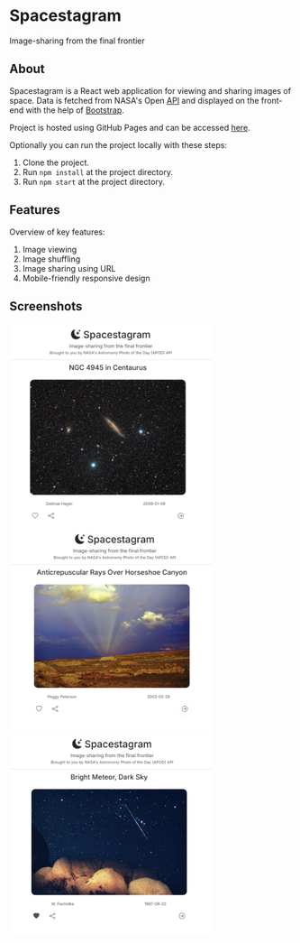 # Spacestagram

Image-sharing from the final frontier

## About

Spacestagram is a React web application for viewing and sharing images of space. Data is fetched from NASA's Open [API](https://api.nasa.gov/) and displayed on the front-end with the help of [Bootstrap](https://getbootstrap.com/).

Project is hosted using GitHub Pages and can be accessed [here](https://thaiduongvu.github.io/spacestagram/).

Optionally you can run the project locally with these steps:

1. Clone the project.
2. Run `npm install` at the project directory.
3. Run `npm start` at the project directory.

## Features

Overview of key features:

1. Image viewing
2. Image shuffling
3. Image sharing using URL
4. Mobile-friendly responsive design

## Screenshots

<a href=""><img src="./media/s1.png" height=360px/></a>
<a href=""><img src="./media/s2.png" height=360px/></a>
<a href=""><img src="./media/s3.png" height=360px/></a>
